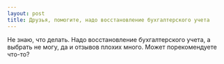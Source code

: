 ```yaml
---
layout: post 
title: Друзья, помогите, надо восстановление бухгалтерского учета 
--- 
```

Не знаю, что делать. Надо восстановление бухгалтерского учета, а выбрать не могу, да и отзывов плохих много. Может порекомендуете что-то?
